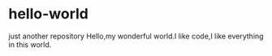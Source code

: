 # hello-world
just another repository
Hello,my wonderful world.I like code,I like everything in this world.
